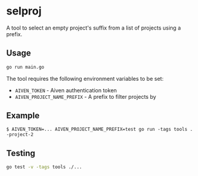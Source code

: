 # selproj

A tool to select an empty project's suffix from a list of projects using a prefix.

## Usage

```bash
go run main.go
```

The tool requires the following environment variables to be set:

- `AIVEN_TOKEN` - Aiven authentication token
- `AIVEN_PROJECT_NAME_PREFIX` - A prefix to filter projects by

## Example

```text
$ AIVEN_TOKEN=... AIVEN_PROJECT_NAME_PREFIX=test go run -tags tools .
-project-2
```

## Testing

```bash
go test -v -tags tools ./...
```
